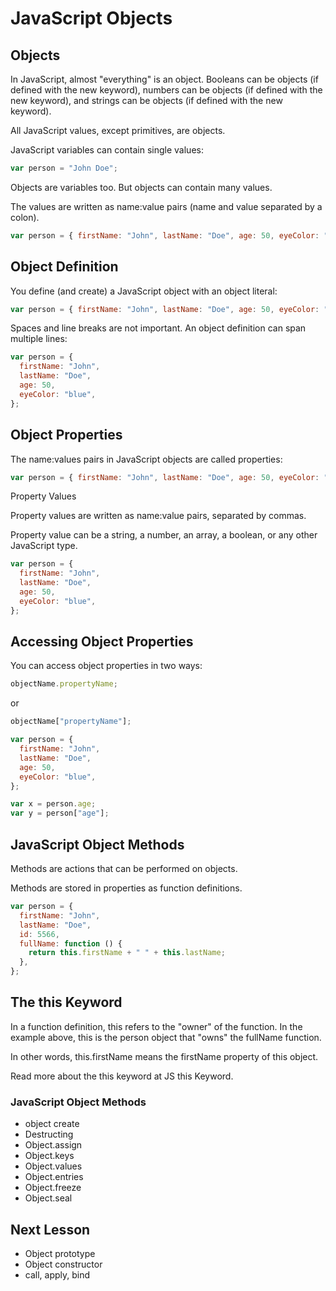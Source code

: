 # JavaScript Objects

## Objects

In JavaScript, almost "everything" is an object. Booleans can be objects (if defined with the new keyword), numbers can be objects (if defined with the new keyword), and strings can be objects (if defined with the new keyword).

All JavaScript values, except primitives, are objects.

JavaScript variables can contain single values:

```javascript
var person = "John Doe";
```

Objects are variables too. But objects can contain many values.

The values are written as name:value pairs (name and value separated by a colon).

```javascript
var person = { firstName: "John", lastName: "Doe", age: 50, eyeColor: "blue" };
```

## Object Definition

You define (and create) a JavaScript object with an object literal:

```javascript
var person = { firstName: "John", lastName: "Doe", age: 50, eyeColor: "blue" };
```

Spaces and line breaks are not important. An object definition can span multiple lines:

```javascript
var person = {
  firstName: "John",
  lastName: "Doe",
  age: 50,
  eyeColor: "blue",
};
```

## Object Properties

The name:values pairs in JavaScript objects are called properties:

```javascript
var person = { firstName: "John", lastName: "Doe", age: 50, eyeColor: "blue" };
```

Property Values

Property values are written as name:value pairs, separated by commas.

Property value can be a string, a number, an array, a boolean, or any other JavaScript type.

```javascript
var person = {
  firstName: "John",
  lastName: "Doe",
  age: 50,
  eyeColor: "blue",
};
```

## Accessing Object Properties

You can access object properties in two ways:

```javascript
objectName.propertyName;
```

or

```javascript
objectName["propertyName"];
```

```javascript
var person = {
  firstName: "John",
  lastName: "Doe",
  age: 50,
  eyeColor: "blue",
};

var x = person.age;
var y = person["age"];
```

## JavaScript Object Methods

Methods are actions that can be performed on objects.

Methods are stored in properties as function definitions.

```javascript
var person = {
  firstName: "John",
  lastName: "Doe",
  id: 5566,
  fullName: function () {
    return this.firstName + " " + this.lastName;
  },
};
```

## The this Keyword

In a function definition, this refers to the "owner" of the function.
In the example above, this is the person object that "owns" the fullName function.

In other words, this.firstName means the firstName property of this object.

Read more about the this keyword at JS this Keyword.

### JavaScript Object Methods

- object create
- Destructing
- Object.assign
- Object.keys
- Object.values
- Object.entries
- Object.freeze
- Object.seal


## Next Lesson

- Object prototype
- Object constructor
- call, apply, bind